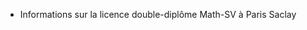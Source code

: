 - Informations sur la licence double-diplôme Math-SV à Paris Saclay

<!---
LDDmathSV/LDDmathSV is a ✨ special ✨ repository because its `README.md` (this file) appears on your GitHub profile.
You can click the Preview link to take a look at your changes.
--->



